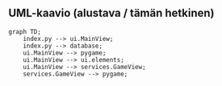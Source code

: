 ## UML-kaavio (alustava / tämän hetkinen)
```mermaid
graph TD;
    index.py --> ui.MainView;
    index.py --> database;
    ui.MainView --> pygame;
    ui.MainView --> ui.elements;
    ui.MainView --> services.GameView;
    services.GameView --> pygame;
```
